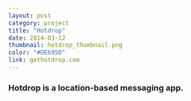 ```yaml
---
layout: post
category: project
title: "Hotdrop"
date: 2014-03-12
thumbnail: hotdrop_thumbnail.png
color: "#DE695D"
link: gethotdrop.com
---
```


### Hotdrop is a location-based messaging app.
